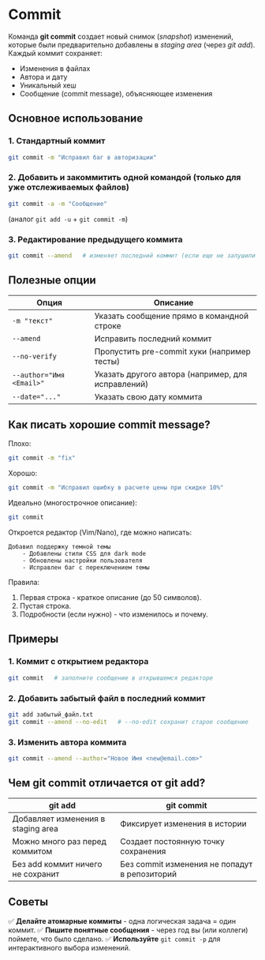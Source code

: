 # Commit
Команда **git commit** создает новый снимок (*snapshot*) изменений, которые были предварительно добавлены в *staging area* (через *git add*). Каждый коммит сохраняет:
- Изменения в файлах
- Автора и дату
- Уникальный хеш
- Сообщение (commit message), объясняющее изменения
## Основное использование
### 1. Стандартный коммит
```bash
git commit -m "Исправил баг в авторизации"
```
### 2. Добавить и закоммитить одной командой (только для уже отслеживаемых файлов)
```bash
git commit -a -m "Сообщение"
```
(аналог `git add -u` + `git commit -m`)
### 3. Редактирование предыдущего коммита
```bash
git commit --amend   # изменяет последний коммит (если еще не запушили в удаленный репозиторий). Полезно если забыли добавить файл или ошиблись в сообщении.
```
## Полезные опции

| Опция                    | Описание                                           |
| ------------------------ | -------------------------------------------------- |
| `-m "текст"`             | Указать сообщение прямо в командной строке         |
| `--amend`                | Исправить последний коммит                         |
| `--no-verify`            | Пропустить pre-commit хуки (например тесты)        |
| `--author="Имя <Email>"` | Указать другого автора (например, для исправлений) |
| `--date="..."`           | Указать свою дату коммита                          |
## Как писать хорошие commit message?
Плохо:
```bash
git commit -m "fix"
```
Хорошо:
```bash
git commit -m "Исправил ошибку в расчете цены при скидке 10%"
```
Идеально (многострочное описание):
```bash
git commit
```
Откроется редактор (Vim/Nano), где можно написать:
```
Добавил поддержку темной темы
	- Добавлены стили CSS для dark mode
	- Обновлены настройки пользователя
	- Исправлен баг с переключением темы
```
Правила:
1. Первая строка - краткое описание (до 50 символов).
2. Пустая строка.
3. Подробности (если нужно) - что изменилось и почему.
## Примеры
### 1. Коммит с открытием редактора
```bash
git commit   # заполните сообщение в открывшемся редакторе
```
### 2. Добавить забытый файл в последний коммит
```bash
git add забытый_файл.txt
git commit --amend --no-edit   # --no-edit сохранит старое сообщение
```
### 3. Изменить автора коммита
```bash
git commit --amend --author="Новое Имя <new@email.com>"
```
## Чем git commit отличается от git add?

| git add                            | git commit                                    |
| ---------------------------------- | --------------------------------------------- |
| Добавляет изменения в staging area | Фиксирует изменения в истории                 |
| Можно много раз перед коммитом     | Создает постоянную точку сохранения           |
| Без add коммит ничего не сохранит  | Без commit изменения не попадут в репозиторий |
## Советы
✅ **Делайте атомарные коммиты** - одна логическая задача = один коммит.
✅ **Пишите понятные сообщения** - через год вы (или коллеги) поймете, что было сделано.
✅ **Используйте** `git commit -p` для интерактивного выбора изменений.